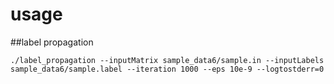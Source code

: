# usage

##label propagation

    ./label_propagation --inputMatrix sample_data6/sample.in --inputLabels sample_data6/sample.label --iteration 1000 --eps 10e-9 --logtostderr=0
